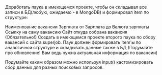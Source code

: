 Доработать паука в имеющемся проекте, чтобы он складывал все записи в БД(любую, ожидаемо - в MongoDB) и формировал item по структуре:

Наименование вакансии
Зарплата от
Зарплата до
Валюта зарплаты
Ссылку на саму вакансию
Сайт откуда собрана вакансия
(Обязательно!) Создать в имеющемся проекте второго паука по сбору вакансий с сайта superjob. Паук должен формировать item'ы по аналогичной структуре и складывать данные также в БД
(Подумайте про обновление! Вам ведь нужна актуальная информация по вакансии)

Подумайте каким образом можно используя input() кастомизировать сбор данных для разных поисковых запросов.